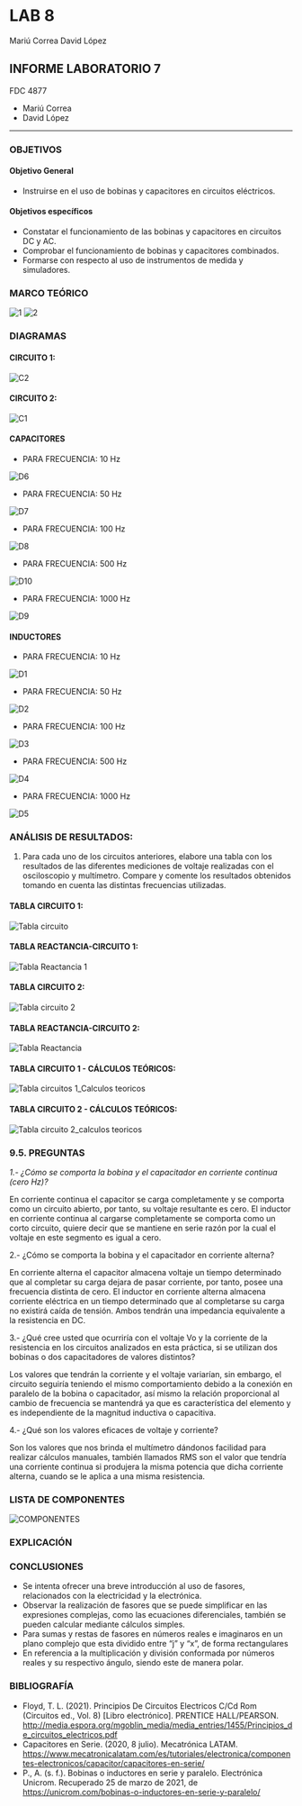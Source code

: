 # LAB 8
Mariú Correa      David López
## INFORME LABORATORIO 7
FDC 4877
- Mariú Correa
- David López
----------------

### OBJETIVOS
#### Objetivo General
-   Instruirse en el uso de bobinas y capacitores en circuitos eléctricos.
#### Objetivos específicos 
- Constatar el funcionamiento de las bobinas y capacitores en circuitos DC y AC.
- Comprobar el funcionamiento de bobinas y capacitores combinados.
- Formarse con respecto al uso de instrumentos de medida y simuladores.

### MARCO TEÓRICO 
![1](https://user-images.githubusercontent.com/76136049/112572797-f6db5400-8db8-11eb-8ad1-32b0b7863be0.png)
![2](https://user-images.githubusercontent.com/76136049/112572801-f773ea80-8db8-11eb-92bb-ef58c143e16d.png)
### DIAGRAMAS
#### CIRCUITO 1:

![C2](https://user-images.githubusercontent.com/76136485/112610061-45edad00-8dea-11eb-81da-63131ed24697.png)

#### CIRCUITO 2:

![C1](https://user-images.githubusercontent.com/76136485/112610063-46864380-8dea-11eb-8089-4f2d043107c8.png)

#### CAPACITORES

- PARA FRECUENCIA: 10 Hz

![D6](https://user-images.githubusercontent.com/76136485/112608395-4422ea00-8de8-11eb-85bf-a241e9710320.png)

- PARA FRECUENCIA: 50 Hz

![D7](https://user-images.githubusercontent.com/76136485/112608385-41c09000-8de8-11eb-804d-bc02d4ecb2e0.png)

- PARA FRECUENCIA: 100 Hz

![D8](https://user-images.githubusercontent.com/76136485/112608387-42592680-8de8-11eb-8f3b-a2235f935fca.png)

- PARA FRECUENCIA: 500 Hz

![D10](https://user-images.githubusercontent.com/76136485/112608389-42f1bd00-8de8-11eb-9c98-d0e8ff65bd67.png)

- PARA FRECUENCIA: 1000 Hz

![D9](https://user-images.githubusercontent.com/76136485/112608388-42f1bd00-8de8-11eb-8ce6-2930b4db8a58.png)

#### INDUCTORES

- PARA FRECUENCIA: 10 Hz

![D1](https://user-images.githubusercontent.com/76136485/112608390-42f1bd00-8de8-11eb-87fb-0f2d6a16bba8.png)

- PARA FRECUENCIA: 50 Hz

![D2](https://user-images.githubusercontent.com/76136485/112608391-438a5380-8de8-11eb-8f5e-1e13698758c8.png)

- PARA FRECUENCIA: 100 Hz

![D3](https://user-images.githubusercontent.com/76136485/112608392-438a5380-8de8-11eb-8b33-1f00813c0fc1.png)

- PARA FRECUENCIA: 500 Hz

![D4](https://user-images.githubusercontent.com/76136485/112608393-438a5380-8de8-11eb-900d-3025039fddc1.png)

- PARA FRECUENCIA: 1000 Hz

![D5](https://user-images.githubusercontent.com/76136485/112608394-4422ea00-8de8-11eb-8b78-8cb506cc8717.png)


### ANÁLISIS DE RESULTADOS:

1.	Para cada uno de los circuitos anteriores, elabore una tabla con los resultados de las diferentes mediciones de voltaje realizadas con el osciloscopio y multímetro. Compare y comente los resultados obtenidos tomando en cuenta las distintas frecuencias utilizadas.

#### TABLA CIRCUITO 1:

![Tabla circuito](https://user-images.githubusercontent.com/76136485/112610924-3884f280-8deb-11eb-99b2-041aa504f30a.png)

#### TABLA REACTANCIA-CIRCUITO 1:

![Tabla Reactancia 1](https://user-images.githubusercontent.com/76136485/112610920-37ec5c00-8deb-11eb-9e13-b0ba330b98f4.png)

#### TABLA CIRCUITO 2:

![Tabla circuito 2](https://user-images.githubusercontent.com/76136485/112610903-34f16b80-8deb-11eb-9b51-95f0341e8d8b.png)

#### TABLA REACTANCIA-CIRCUITO 2:

![Tabla Reactancia](https://user-images.githubusercontent.com/76136485/112610919-37ec5c00-8deb-11eb-8ba7-e0e0bf46735a.png)

#### TABLA CIRCUITO 1 - CÁLCULOS TEÓRICOS:

![Tabla circuitos 1_Calculos teoricos](https://user-images.githubusercontent.com/76136485/112611684-248dc080-8dec-11eb-979b-911017ef46f2.png)

#### TABLA CIRCUITO 2 - CÁLCULOS TEÓRICOS:

![Tabla circuito 2_calculos teoricos](https://user-images.githubusercontent.com/76136485/112611695-28b9de00-8dec-11eb-8fac-29609804517a.png)


### 9.5. PREGUNTAS


*1.- ¿Cómo se comporta la bobina y el capacitador en corriente continua (cero Hz)?*

En corriente continua el capacitor se carga completamente y se comporta como un circuito abierto, por tanto, su voltaje resultante es cero. El inductor en corriente continua al cargarse completamente se comporta como un corto circuito, quiere decir que se mantiene en serie razón por la cual el voltaje en este segmento es igual a cero. 

2.- ¿Cómo se comporta la bobina y el capacitador en corriente alterna?

En corriente alterna el capacitor almacena voltaje un tiempo determinado que al completar su carga dejara de pasar corriente, por tanto, posee una frecuencia distinta de cero. El inductor en corriente alterna almacena corriente eléctrica en un tiempo determinado que al completarse su carga no existirá caída de tensión. Ambos tendrán una impedancia equivalente a la resistencia en DC. 

3.- ¿Qué cree usted que ocurriría con el voltaje Vo y la corriente de la resistencia en los circuitos analizados en esta práctica, si se utilizan dos bobinas o dos capacitadores de valores distintos?

Los valores que tendrán la corriente y el voltaje variarían, sin embargo, el circuito seguiría teniendo el mismo comportamiento debido a la conexión en paralelo de la bobina o capacitador, así mismo la relación proporcional al cambio de frecuencia se mantendrá ya que es característica del elemento y es independiente de la magnitud inductiva o capacitiva. 

4.- ¿Qué son los valores eficaces de voltaje y corriente?

Son los valores que nos brinda el multímetro dándonos facilidad para realizar cálculos manuales, también llamados RMS son el valor que tendría una corriente continua si produjera la misma potencia que dicha corriente alterna, cuando se le aplica a una misma resistencia.


### LISTA DE COMPONENTES
![COMPONENTES](https://user-images.githubusercontent.com/76136049/112573101-94cf1e80-8db9-11eb-8c5a-b0f8fd40f463.PNG)

### EXPLICACIÓN


### CONCLUSIONES

- Se intenta ofrecer una breve introducción al uso de fasores, relacionados con la electricidad y la electrónica. 
- Observar la realización de fasores que se puede simplificar en las expresiones complejas, como las ecuaciones diferenciales, también se pueden calcular mediante cálculos simples.
- Para sumas y restas de fasores en números reales e imaginaros en un plano complejo que esta dividido entre “j” y “x”, de forma rectangulares
- En referencia a la multiplicación y división conformada por números reales y su respectivo ángulo, siendo este de manera polar.  

### BIBLIOGRAFÍA

- Floyd, T. L. (2021). Principios De Circuitos Electricos C/Cd Rom (Circuitos ed., Vol. 8) [Libro electrónico]. PRENTICE HALL/PEARSON. http://media.espora.org/mgoblin_media/media_entries/1455/Principios_de_circuitos_electricos.pdf
- Capacitores en Serie. (2020, 8 julio). Mecatrónica LATAM. https://www.mecatronicalatam.com/es/tutoriales/electronica/componentes-electronicos/capacitor/capacitores-en-serie/
- P., A. (s. f.). Bobinas o inductores en serie y paralelo. Electrónica Unicrom. Recuperado 25 de marzo de 2021, de https://unicrom.com/bobinas-o-inductores-en-serie-y-paralelo/
